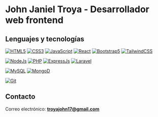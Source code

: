# John Janiel Troya - Desarrollador web frontend

## Lenguajes y tecnologías

[![HTML5](https://img.shields.io/badge/HTML5-E34F26?style=for-the-badge&logo=html5&logoColor=white&labelColor=101010)](#)
[![CSS3](https://img.shields.io/badge/CSS3-1572B6?style=for-the-badge&logo=css3&logoColor=white&labelColor=101010)]()
[![JavaScript](https://img.shields.io/badge/JavaScript-F7DF1E?style=for-the-badge&logo=javascript&logoColor=white&labelColor=101010)]()
[![React](https://img.shields.io/badge/React-20232A?style=for-the-badge&logo=react&logoColor=61DAFB&labelColor=101010)]()
[![Bootstrap5](https://img.shields.io/badge/Bootstrap-563D7C?style=for-the-badge&logo=bootstrap&logoColor=white&labelColor=101010)]()
[![TailwindCSS](https://img.shields.io/badge/Tailwind_CSS-38B2AC?style=for-the-badge&logo=tailwind-css&logoColor=white&labelColor=101010)]()

[![NodeJs](https://img.shields.io/badge/Node%20js-339933?style=for-the-badge&logo=nodedotjs&logoColor=white&labelColor=101010)]()
[![PHP](https://img.shields.io/badge/PHP-777BB4?style=for-the-badge&logo=php&logoColor=white&labelColor=101010)]()
[![ExpressJs](https://img.shields.io/badge/Express%20js-000000?style=for-the-badge&logo=express&logoColor=white&labelColor=101010)]()
[![Laravel](https://img.shields.io/badge/Laravel-FF2D20?style=for-the-badge&logo=laravel&logoColor=white&labelColor=101010)]()

[![MySQL](https://img.shields.io/badge/MySQL-005C84?style=for-the-badge&logo=mysql&logoColor=white&labelColor=101010)]()
[![MongoD](https://img.shields.io/badge/MongoDB-4EA94B?style=for-the-badge&logo=mongodb&logoColor=white&labelColor=101010)]()

[![Git](https://img.shields.io/badge/GIT-E44C30?style=for-the-badge&logo=git&logoColor=white&labelColor=101010)]()

## Contacto

Correo electrónico: **troyajohn17@gmail.com**
